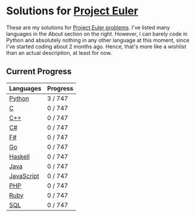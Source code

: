 # Solutions for [Project Euler](https://projecteuler.net/)
These are my solutions for [Project Euler problems](https://projecteuler.net/archives). I've listed many languages in the About section on the right. However, I can barely code in Python and absolutely nothing in any other language at this moment, since I've started coding about 2 months ago. Hence, that's more like a wishlist than an actual description, at least for now.

## Current Progress
| Languages                                                                      | Progress          |
| ------------------------------------------------------------------------------ | ----------------- |
| [Python](https://github.com/lcsm29/project-euler/tree/main/py)                 | 3 / 747           |
| [C](https://github.com/lcsm29/project-euler/tree/main/c)                       | 0 / 747           |
| [C++](https://github.com/lcsm29/project-euler/tree/main/cpp)                   | 0 / 747           |
| [C#](https://github.com/lcsm29/project-euler/tree/main/cs)                     | 0 / 747           |
| [F#](https://github.com/lcsm29/project-euler/tree/main/fs)                     | 0 / 747           |
| [Go](https://github.com/lcsm29/project-euler/tree/main/go)                     | 0 / 747           |
| [Haskell](https://github.com/lcsm29/project-euler/tree/main/hs)                | 0 / 747           |
| [Java](https://github.com/lcsm29/project-euler/tree/main/java)                 | 0 / 747           |
| [JavaScript](https://github.com/lcsm29/project-euler/tree/main/js)             | 0 / 747           |
| [PHP](https://github.com/lcsm29/project-euler/tree/main/php)                   | 0 / 747           |
| [Ruby](https://github.com/lcsm29/project-euler/tree/main/rb)                   | 0 / 747           |
| [SQL](https://github.com/lcsm29/project-euler/tree/main/sql)                   | 0 / 747           |

